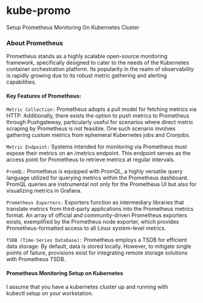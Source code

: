 # kube-promo
Setup Prometheus Monitoring On Kubernetes Cluster

### About Prometheus 

Prometheus stands as a highly scalable open-source monitoring framework, specifically designed to cater to the needs of the Kubernetes container orchestration platform. Its popularity in the realm of observability is rapidly growing due to its robust metric gathering and alerting capabilities.

#### Key Features of Prometheus:

`Metric Collection:` Prometheus adopts a pull model for fetching metrics via HTTP. Additionally, there exists the option to push metrics to Prometheus through Pushgateway, particularly useful for scenarios where direct metric scraping by Prometheus is not feasible. One such scenario involves gathering custom metrics from ephemeral Kubernetes jobs and Cronjobs.

`Metric Endpoint:` Systems intended for monitoring via Prometheus must expose their metrics on an /metrics endpoint. This endpoint serves as the access point for Prometheus to retrieve metrics at regular intervals.

`PromQL:` Prometheus is equipped with PromQL, a highly versatile query language utilized for querying metrics within the Prometheus dashboard. PromQL queries are instrumental not only for the Prometheus UI but also for visualizing metrics in Grafana.

`Prometheus Exporters:` Exporters function as intermediary libraries that translate metrics from third-party applications into the Prometheus metrics format. An array of official and community-driven Prometheus exporters exists, exemplified by the Prometheus node exporter, which provides Prometheus-formatted access to all Linux system-level metrics.

`TSDB (Time-Series Database):` Prometheus employs a TSDB for efficient data storage. By default, data is stored locally. However, to mitigate single points of failure, provisions exist for integrating remote storage solutions with Prometheus TSDB.

#### Prometheus Monitoring Setup on Kubernetes

I assume that you have a kubernetes cluster up and running with kubectl setup on your workstation.

